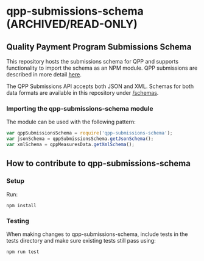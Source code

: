 # qpp-submissions-schema (ARCHIVED/READ-ONLY)

## Quality Payment Program Submissions Schema

This repository hosts the submissions schema for QPP and supports functionality to import
the schema as an NPM module. QPP submissions are described in more detail
[here](https://cmsgov.github.io/qpp-submissions-docs).

The QPP Submissions API accepts both JSON and XML. Schemas for both data formats
are available in this repository under [/schemas](https://github.com/CMSgov/qpp-submissions-schema/tree/master/schemas).

### Importing the qpp-submissions-schema module
The module can be used with the following pattern:
```javascript
var qppSubmissionsSchema = require('qpp-submissions-schema');
var jsonSchema = qppSubmissionsSchema.getJsonSchema();
var xmlSchema = qppMeasuresData.getXmlSchema();
```

## How to contribute to qpp-submissions-schema

### Setup
Run:
```
npm install
```

### Testing

When making changes to qpp-submissions-schema, include tests in the tests directory and make sure existing tests still pass using:

```
npm run test
```

